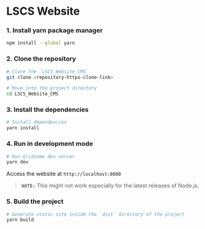 # LSCS Website

### 1. Install yarn package manager

```bash
npm install --global yarn
```

### 2. Clone the repository

```bash
# Clone the `LSCS_Website_CMS`
git clone <repository-https-clone-link>

# Move into the project directory
cd LSCS_Website_CMS
```

### 3. Install the dependencies

```bash
# Install dependencies
yarn install
```

### 4. Run in development mode

```bash
# Run Gridsome dev server
yarn dev
```

Access the website at `http://localhost:8080`

> **`NOTE:`** This might not work especially for the latest releases of Node.js.

### 5. Build the project

```bash
# Generate static site inside the `dist` directory of the project
yarn build
```
